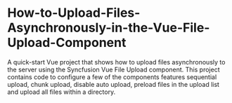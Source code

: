 # How-to-Upload-Files-Asynchronously-in-the-Vue-File-Upload-Component
A quick-start Vue project that shows how to upload files asynchronously to the server using the Syncfusion Vue File Upload component. This project contains code to configure a few of the components features sequential upload, chunk upload, disable auto upload, preload files in the upload list and upload all files within a directory.
